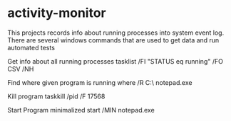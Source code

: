# activity-monitor

This projects records info about running processes into  system event log. 
There are several windows commands that are used to get data and run automated tests

Get info about all running processes
tasklist /FI "STATUS eq running" /FO CSV /NH

Find where given program is running
where /R C:\ notepad.exe

Kill program
taskkill /pid /F 17568

Start Program minimalized
start /MIN notepad.exe